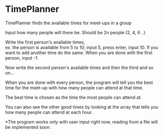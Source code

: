 # TimePlanner

TimePlanner finds the available times for meet-ups in a group

Input how many people will there be. Should be 2n people (2, 4, 6 ..)

Write the first person's available times,  
  ex. the person is available from 5 to 10; input 5, press enter, input 10. If you want to add another time do the same. When you are done with the first person, input -1.
  
Now write the second person's available times and then the third and so on...  

When you are done with every person, the program will tell you the best time for the meet-up with how many people can attend at that time. 

The best time is chosen as the time the most people can attend at.

You can also see the other good times by looking at the array that tells you how many people can attend at each hour.

*The program works only with user input right now, reading from a file will be implemented soon.
